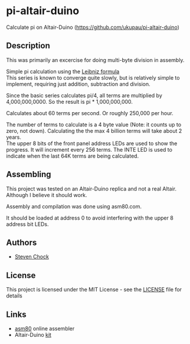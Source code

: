 # pi-altair-duino
Calculate pi on Altair-Duino
(https://github.com/ukupau/pi-altair-duino)

## Description
This was primarily an excercise for doing multi-byte division in assembly.

Simple pi calculation using the [Leibniz formula](https://en.wikipedia.org/wiki/Leibniz_formula_for_%CF%80)  
This series is known to converge quite slowly, but is relatively simple to implement, requiring just addition, subtraction and division.

Since the basic series calculates pi/4, all terms are multiplied by 4,000,000,0000.
So the result is pi * 1,000,000,000.

Calculates about 60 terms per second. Or roughly 250,000 per hour.

The number of terms to calculate is a 4 byte value (Note: it counts up to zero, not down). Calculating the the max 4 billion terms will take about 2 years.  
The upper 8 bits of the front panel address LEDs are used to show the progress. It will increment every 256 terms. The INTE LED is used to indicate when the last 64K terms are being calculated.

## Assembling
This project was tested on an Altair-Duino replica and not a real Altair.
Although I believe it should work.

Assembly and compilation was done using asm80.com. 

It should be loaded at address 0 to avoid interfering with the upper 8 address bit LEDs.

## Authors

* [Steven Chock](https://github.com/ukupau)

## License

This project is licensed under the MIT License - see the [LICENSE](LICENSE) file for details

## Links

* [asm80](https://www.asm80.com/) online assembler
* Altair-Duino [kit](https://adwaterandstir.com/altair/)

